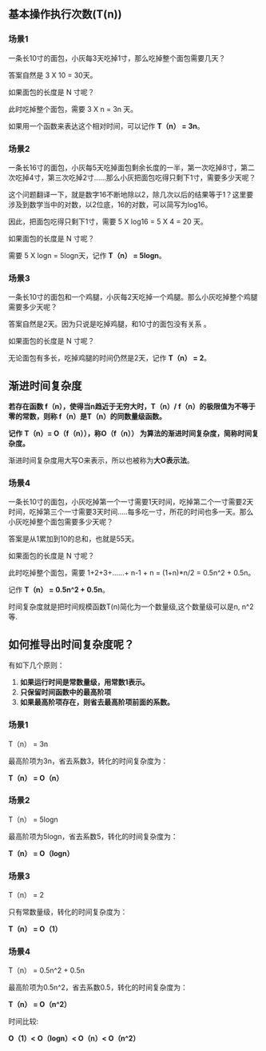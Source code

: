 ## 基本操作执行次数(T(n))

### 场景1

一条长10寸的面包，小灰每3天吃掉1寸，那么吃掉整个面包需要几天？

答案自然是 3 X 10 = 30天。

如果面包的长度是 N 寸呢？

此时吃掉整个面包，需要 3 X n = 3n 天。

如果用一个函数来表达这个相对时间，可以记作 **T（n） = 3n**。

### 场景2

一条长16寸的面包，小灰每5天吃掉面包剩余长度的一半，第一次吃掉8寸，第二次吃掉4寸，第三次吃掉2寸......那么小灰把面包吃得只剩下1寸，需要多少天呢？

这个问题翻译一下，就是数字16不断地除以2，除几次以后的结果等于1？这里要涉及到数学当中的对数，以2位底，16的对数，可以简写为log16。

因此，把面包吃得只剩下1寸，需要 5 X log16 = 5 X 4 = 20 天。

如果面包的长度是 N 寸呢？

需要 5 X logn = 5logn天，记作 **T（n） = 5logn**。



### 场景3

一条长10寸的面包和一个鸡腿，小灰每2天吃掉一个鸡腿。那么小灰吃掉整个鸡腿需要多少天呢？

答案自然是2天。因为只说是吃掉鸡腿，和10寸的面包没有关系 。

如果面包的长度是 N 寸呢？

无论面包有多长，吃掉鸡腿的时间仍然是2天，记作 **T（n） = 2**。



## **渐进时间复杂度**

**若存在函数 f（n），使得当n趋近于无穷大时，T（n）/ f（n）的极限值为不等于零的常数，则称 f（n）是T（n）的同数量级函数。**

**记作** **T（n）= O（f（n）），称O（f（n）） 为算法的渐进时间复杂度，简称时间复杂度。**

渐进时间复杂度用大写O来表示，所以也被称为**大O表示法**。

### 场景4

一条长10寸的面包，小灰吃掉第一个一寸需要1天时间，吃掉第二个一寸需要2天时间，吃掉第三个一寸需要3天时间.....每多吃一寸，所花的时间也多一天。那么小灰吃掉整个面包需要多少天呢？

答案是从1累加到10的总和，也就是55天。

如果面包的长度是 N 寸呢？

此时吃掉整个面包，需要 1+2+3+......+ n-1 + n = (1+n)*n/2 = 0.5n^2 + 0.5n。

记作 **T（n） = 0.5n^2 + 0.5n**。





时间复杂度就是把时间规模函数T(n)简化为一个数量级,这个数量级可以是n, n^2等.



## 如何推导出时间复杂度呢？

有如下几个原则：

1. **如果运行时间是常数量级，用常数1表示。**
2. **只保留时间函数中的最高阶项**
3. **如果最高阶项存在，则省去最高阶项前面的系数。**

### 场景1

T（n） = 3n 

最高阶项为3n，省去系数3，转化的时间复杂度为：

**T（n） =  O（n）**

### 场景2

T（n） = 5logn 

最高阶项为5logn，省去系数5，转化的时间复杂度为：

**T（n） =  O（logn）**

### 场景3

T（n） = 2

只有常数量级，转化的时间复杂度为：

**T（n） =  O（1）**

### 场景4

T（n） = 0.5n^2 + 0.5n

最高阶项为0.5n^2，省去系数0.5，转化的时间复杂度为：

**T（n） =  O（n^2）**



时间比较:

**O（1）<** **O（logn）< O（n）< O（n^2）**








